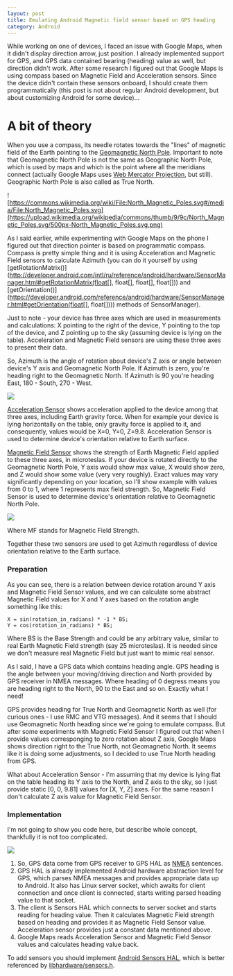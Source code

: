 ```yaml
---
layout: post
title: Emulating Android Magnetic field sensor based on GPS heading
category: Android
---
```

While working on one of devices, I faced an issue with Google Maps, when it didn't display direction arrow, just position. I already implemented support for GPS, and GPS data contained bearing (heading) value as well, but direction didn't work. After some research I figured out that Google Maps is using compass based on Magnetic Field and Acceleration sensors. Since the device didn't contain these sensors onboard, I should create them programmatically (this post is not about regular Android development, but about customizing Android for some device)...

<!--more-->

# A bit of theory

When you use a compass, its needle rotates towards the "lines" of magnetic field of the Earth pointing to the [Geomagnetic North Pole](https://en.wikipedia.org/wiki/Earth%27s_magnetic_field). Important to note that Geomagnetic North Pole is not the same as Geographic North Pole, which is used by maps and which is the point where all the meridians connect (actually Google Maps uses [Web Mercator Projection](https://en.wikipedia.org/wiki/Web_Mercator), but still). Geographic North Pole is also called as True North.

![https://commons.wikimedia.org/wiki/File:North_Magnetic_Poles.svg#/media/File:North_Magnetic_Poles.svg](https://upload.wikimedia.org/wikipedia/commons/thumb/9/9c/North_Magnetic_Poles.svg/500px-North_Magnetic_Poles.svg.png)

As I said earlier, while experimenting with Google Maps on the phone I figured out that direction pointer is based on programmatic compass. Compass is pretty simple thing and it is using Acceleration and Magnetic Field sensors to calculate Azimuth (you can do it yourself by using [getRotationMatrix()](http://developer.android.com/intl/ru/reference/android/hardware/SensorManager.html#getRotationMatrix(float[], float[], float[], float[])) and [getOrientation()](https://developer.android.com/reference/android/hardware/SensorManager.html#getOrientation(float[], float[]))) methods of SensorManager).

Just to note - your device has three axes which are used in measurements and calculations: X pointing to the right of the device, Y pointing to the top of the device, and Z pointing up to the sky (assuming device is lying on the table). Acceleration and Magnetic Field sensors are using these three axes to present their data.

So, Azimuth is the angle of rotation about device's Z axis or angle between device's Y axis and Geomagnetic North Pole. If Azimuth is zero, you're heading right to the Geomagnetic North. If Azimuth is 90 you're heading East, 180 - South, 270 - West.

![](https://docs.google.com/drawings/d/1girKecjecIb5kfJ50WVRYCKGIXM8ApaHyvgwHqPoxOI/pub?w=726)

[Acceleration Sensor](https://developer.android.com/reference/android/hardware/Sensor.html#TYPE_ACCELEROMETER) shows acceleration applied to the device among that three axes, including Earth gravity force. When for example your device is lying horizontally on the table, only gravity force is applied to it, and consequently, values would be X=0, Y=0, Z=9.8. Acceleration Sensor is used to determine device's orientation relative to Earth surface.

[Magnetic Field Sensor](https://developer.android.com/reference/android/hardware/Sensor.html#TYPE_MAGNETIC_FIELD) shows the strength of Earth Magnetic Field applied to these three axes, in microteslas. If your device is rotated directly to the Geomagnetic North Pole, Y axis would show max value, X would show zero, and Z would show some value (very very roughly). Exact values may vary significantly depending on your location, so I'll show example with values from 0 to 1, where 1 represents max field strength. So, Magnetic Field Sensor is used to determine device's orientation relative to Geomagnetic North Pole.

![](https://docs.google.com/drawings/d/1cRE1InXjeXWksW3jOUWQ4hWxfFhLQWAu6Qm77S0ri7w/pub?w=726&amp;h=490)

Where MF stands for Magnetic Field Strength.

Together these two sensors are used to get Azimuth regardless of device orientation relative to the Earth surface.

### Preparation

As you can see, there is a relation between device rotation around Y axis and Magnetic Field Sensor values, and we can calculate some abstract Magnetic Field values for X and Y axes based on the rotation angle something like this:

```
X = sin(rotation_in_radians) * -1 * BS;
Y = cos(rotation_in_radians) * BS;
```

Where BS is the Base Strength and could be any arbitrary value, similar to real Earth Magnetic Field strength (say 25 microteslas). It is needed since we don't measure real Magnetic Field but just want to mimic real sensor.

As I said, I have a GPS data which contains heading angle. GPS heading is the angle between your moving/driving direction and North provided by GPS receiver in NMEA messages. Where heading of 0 degress means you are heading right to the North, 90 to the East and so on. Exactly what I need!

GPS provides heading for True North and Geomagnetic North as well (for curious ones - I use RMC and VTG messages). And it seems that I should use Geomagnetic North heading since we're going to emulate compass. But after some experiments with Magnetic Field Sensor I figured out that when I provide values corresponging to zero rotation about Z axis, Google Maps shows direction right to the True North, not Geomagnetic North. It seems like it is doing some adjustments, so I decided to use True North heading from GPS.

What about Acceleration Sensor - I'm assuming that my device is lying flat on the table heading its Y axis to the North, and Z axis to the sky, so I just provide static [0, 0, 9.81] values for [X, Y, Z] axes. For the same reason I don't calculate Z axis value for Magnetic Field Sensor.

### Implementation

I'm not going to show you code here, but describe whole concept, thankfully it is not too complicated.

![](https://docs.google.com/drawings/d/164dRNAM2WgVJbK8u7iItNnS1j_QojH49r_AoAWc0y0Q/pub?w=923&h=520)

1. So, GPS data come from GPS receiver to GPS HAL as [NMEA](https://en.wikipedia.org/wiki/NMEA_0183) sentences.
2. GPS HAL is already implemented Android hardware abstraction level for GPS, which parses NMEA messages and provides appropriate data up to Android. It also has Linux server socket, which awaits for client connection and once client is connected, starts writing parsed heading value to that socket.
3. The client is Sensors HAL which connects to server socket and starts reading for heading value. Then it calculates Magnetic Field strength based on heading and provides it as Magnetic Field Sensor value. Acceleration sensor provides just a constant data mentioned above.
4. Google Maps reads Acceleration Sensor and Magnetic Field Sensor values and calculates heading value back.

To add sensors you should implement [Android Sensors HAL](https://source.android.com/devices/sensors/), which is better referenced by [libhardware/sensors.h](https://android.googlesource.com/platform/hardware/libhardware/+/master/include/hardware/sensors.h).

